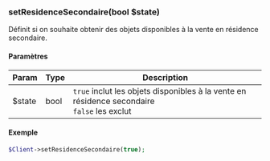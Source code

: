 ### setResidenceSecondaire(bool $state)

Définit si on souhaite obtenir des objets disponibles à la vente en résidence secondaire.

#### Paramètres

| Param | Type | Description |
| --- | --- | --- |
| $state | bool | `true` inclut les objets disponibles à la vente en résidence secondaire<br>`false` les exclut |

#### Exemple 

```php
$Client->setResidenceSecondaire(true);
```
